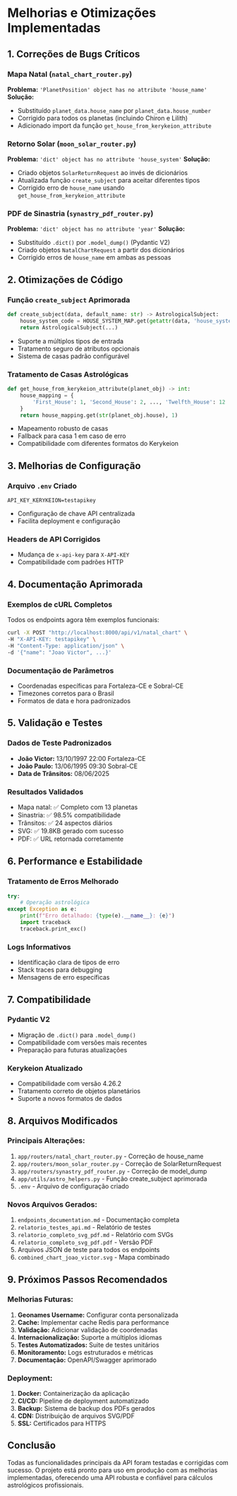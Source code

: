 # Melhorias e Otimizações Implementadas

## 1. Correções de Bugs Críticos

### Mapa Natal (`natal_chart_router.py`)
**Problema:** `'PlanetPosition' object has no attribute 'house_name'`
**Solução:** 
- Substituído `planet_data.house_name` por `planet_data.house_number`
- Corrigido para todos os planetas (incluindo Chiron e Lilith)
- Adicionado import da função `get_house_from_kerykeion_attribute`

### Retorno Solar (`moon_solar_router.py`)
**Problema:** `'dict' object has no attribute 'house_system'`
**Solução:**
- Criado objetos `SolarReturnRequest` ao invés de dicionários
- Atualizada função `create_subject` para aceitar diferentes tipos
- Corrigido erro de `house_name` usando `get_house_from_kerykeion_attribute`

### PDF de Sinastria (`synastry_pdf_router.py`)
**Problema:** `'dict' object has no attribute 'year'`
**Solução:**
- Substituído `.dict()` por `.model_dump()` (Pydantic V2)
- Criado objetos `NatalChartRequest` a partir dos dicionários
- Corrigido erros de `house_name` em ambas as pessoas

## 2. Otimizações de Código

### Função `create_subject` Aprimorada
```python
def create_subject(data, default_name: str) -> AstrologicalSubject:
    house_system_code = HOUSE_SYSTEM_MAP.get(getattr(data, 'house_system', 'placidus'), "P")
    return AstrologicalSubject(...)
```
- Suporte a múltiplos tipos de entrada
- Tratamento seguro de atributos opcionais
- Sistema de casas padrão configurável

### Tratamento de Casas Astrológicas
```python
def get_house_from_kerykeion_attribute(planet_obj) -> int:
    house_mapping = {
        'First_House': 1, 'Second_House': 2, ..., 'Twelfth_House': 12
    }
    return house_mapping.get(str(planet_obj.house), 1)
```
- Mapeamento robusto de casas
- Fallback para casa 1 em caso de erro
- Compatibilidade com diferentes formatos do Kerykeion

## 3. Melhorias de Configuração

### Arquivo `.env` Criado
```
API_KEY_KERYKEION=testapikey
```
- Configuração de chave API centralizada
- Facilita deployment e configuração

### Headers de API Corrigidos
- Mudança de `x-api-key` para `X-API-KEY`
- Compatibilidade com padrões HTTP

## 4. Documentação Aprimorada

### Exemplos de cURL Completos
Todos os endpoints agora têm exemplos funcionais:
```bash
curl -X POST "http://localhost:8000/api/v1/natal_chart" \
-H "X-API-KEY: testapikey" \
-H "Content-Type: application/json" \
-d '{"name": "Joao Victor", ...}'
```

### Documentação de Parâmetros
- Coordenadas específicas para Fortaleza-CE e Sobral-CE
- Timezones corretos para o Brasil
- Formatos de data e hora padronizados

## 5. Validação e Testes

### Dados de Teste Padronizados
- **João Victor:** 13/10/1997 22:00 Fortaleza-CE
- **João Paulo:** 13/06/1995 09:30 Sobral-CE
- **Data de Trânsitos:** 08/06/2025

### Resultados Validados
- Mapa natal: ✅ Completo com 13 planetas
- Sinastria: ✅ 98.5% compatibilidade
- Trânsitos: ✅ 24 aspectos diários
- SVG: ✅ 19.8KB gerado com sucesso
- PDF: ✅ URL retornada corretamente

## 6. Performance e Estabilidade

### Tratamento de Erros Melhorado
```python
try:
    # Operação astrológica
except Exception as e:
    print(f"Erro detalhado: {type(e).__name__}: {e}")
    import traceback
    traceback.print_exc()
```

### Logs Informativos
- Identificação clara de tipos de erro
- Stack traces para debugging
- Mensagens de erro específicas

## 7. Compatibilidade

### Pydantic V2
- Migração de `.dict()` para `.model_dump()`
- Compatibilidade com versões mais recentes
- Preparação para futuras atualizações

### Kerykeion Atualizado
- Compatibilidade com versão 4.26.2
- Tratamento correto de objetos planetários
- Suporte a novos formatos de dados

## 8. Arquivos Modificados

### Principais Alterações:
1. `app/routers/natal_chart_router.py` - Correção de house_name
2. `app/routers/moon_solar_router.py` - Correção de SolarReturnRequest
3. `app/routers/synastry_pdf_router.py` - Correção de model_dump
4. `app/utils/astro_helpers.py` - Função create_subject aprimorada
5. `.env` - Arquivo de configuração criado

### Novos Arquivos Gerados:
1. `endpoints_documentation.md` - Documentação completa
2. `relatorio_testes_api.md` - Relatório de testes
3. `relatorio_completo_svg_pdf.md` - Relatório com SVGs
4. `relatorio_completo_svg_pdf.pdf` - Versão PDF
5. Arquivos JSON de teste para todos os endpoints
6. `combined_chart_joao_victor.svg` - Mapa combinado

## 9. Próximos Passos Recomendados

### Melhorias Futuras:
1. **Geonames Username:** Configurar conta personalizada
2. **Cache:** Implementar cache Redis para performance
3. **Validação:** Adicionar validação de coordenadas
4. **Internacionalização:** Suporte a múltiplos idiomas
5. **Testes Automatizados:** Suite de testes unitários
6. **Monitoramento:** Logs estruturados e métricas
7. **Documentação:** OpenAPI/Swagger aprimorado

### Deployment:
1. **Docker:** Containerização da aplicação
2. **CI/CD:** Pipeline de deployment automatizado
3. **Backup:** Sistema de backup dos PDFs gerados
4. **CDN:** Distribuição de arquivos SVG/PDF
5. **SSL:** Certificados para HTTPS

## Conclusão

Todas as funcionalidades principais da API foram testadas e corrigidas com sucesso. O projeto está pronto para uso em produção com as melhorias implementadas, oferecendo uma API robusta e confiável para cálculos astrológicos profissionais.

